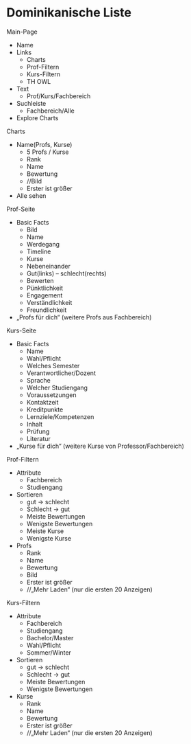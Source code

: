 # Dominikanische Liste

Main-Page
- Name
- Links
    - Charts
    - Prof-Filtern
    - Kurs-Filtern
    - TH OWL
- Text
    - Prof/Kurs/Fachbereich
- Suchleiste
    - Fachbereich/Alle
- Explore Charts

Charts
- Name(Profs, Kurse)
    - 5 Profs / Kurse
    - Rank
    - Name
    - Bewertung
    - //Bild
    - Erster ist größer
- Alle sehen

Prof-Seite
- Basic Facts
    - Bild
    - Name
    - Werdegang
    - Timeline
    - Kurse
    - Nebeneinander
    - Gut(links) – schlecht(rechts)
    - Bewerten
    - Pünktlichkeit
    - Engagement
    - Verständlichkeit
    - Freundlichkeit
- „Profs für dich“ (weitere Profs aus Fachbereich)

Kurs-Seite
- Basic Facts
    - Name
    - Wahl/Pflicht
    - Welches Semester
    - Verantwortlicher/Dozent
    - Sprache
    - Welcher Studiengang
    - Voraussetzungen
    - Kontaktzeit
    - Kreditpunkte
    - Lernziele/Kompetenzen
    - Inhalt
    - Prüfung
    - Literatur
- „Kurse für dich“ (weitere Kurse von Professor/Fachbereich)

Prof-Filtern
- Attribute
    - Fachbereich
    - Studiengang
- Sortieren
    - gut -> schlecht
    - Schlecht -> gut
    - Meiste Bewertungen
    - Wenigste Bewertungen
    - Meiste Kurse
    - Wenigste Kurse
- Profs
    - Rank
    - Name
    - Bewertung
    - Bild
    - Erster ist größer
    - //„Mehr Laden“ (nur die ersten 20 Anzeigen)

Kurs-Filtern
- Attribute
    - Fachbereich
    - Studiengang
    - Bachelor/Master
    - Wahl/Pflicht
    - Sommer/Winter
- Sortieren
    - gut -> schlecht
    - Schlecht -> gut
    - Meiste Bewertungen
    - Wenigste Bewertungen
- Kurse
    - Rank
    - Name
    - Bewertung
    - Erster ist größer
    - //„Mehr Laden“ (nur die ersten 20 Anzeigen)